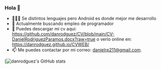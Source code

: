 ### Hola 👋

- 👨🏽‍💻 Se distintos lenguajes pero Android es donde mejor me desarrollo
- 🔭 Actualmente buscando empleo de programador
- 📝  Puedes descargar mi cv aqui: https://github.com/danrodguez/CV/blob/main/CV-DanielRodriguezParamos.docx?raw=true o verlo online en: https://danrodguez.github.io/CVWEB/
- 📫 Me puedes contactar por mi correo: danielrp211@gmail.com.


[![danrodguez's GitHub stats](https://github-readme-stats.vercel.app/api?username=danrodguez)
